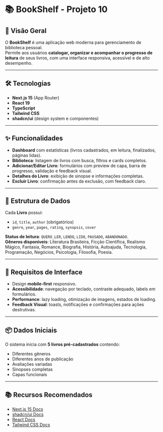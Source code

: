 # 📚 BookShelf - Projeto 10

## 🚀 Visão Geral
O **BookShelf** é uma aplicação web moderna para gerenciamento de biblioteca pessoal.  
Permite aos usuários **catalogar, organizar e acompanhar o progresso de leitura** de seus livros, com uma interface responsiva, acessível e de alto desempenho.

---

## 🛠️ Tecnologias
- **Next.js 15** (App Router)  
- **React 19**  
- **TypeScript**  
- **Tailwind CSS**  
- **shadcn/ui** (design system e componentes)  

---

## ✨ Funcionalidades
- **Dashboard** com estatísticas (livros cadastrados, em leitura, finalizados, páginas lidas).  
- **Biblioteca**: listagem de livros com busca, filtros e cards completos.  
- **Adicionar/Editar Livro**: formulários com preview de capa, barra de progresso, validação e feedback visual.  
- **Detalhes do Livro**: exibição de sinopse e informações completas.  
- **Excluir Livro**: confirmação antes da exclusão, com feedback claro.  

---

## 📖 Estrutura de Dados
Cada **Livro** possui:  
- `id`, `title`, `author` (obrigatórios)  
- `genre`, `year`, `pages`, `rating`, `synopsis`, `cover`  

**Status de leitura**: `QUERO_LER`, `LENDO`, `LIDO`, `PAUSADO`, `ABANDONADO`.  
**Gêneros disponíveis**: Literatura Brasileira, Ficção Científica, Realismo Mágico, Fantasia, Romance, Biografia, História, Autoajuda, Tecnologia, Programação, Negócios, Psicologia, Filosofia, Poesia.  

---

## 🎨 Requisitos de Interface
- Design **mobile-first** responsivo.  
- **Acessibilidade**: navegação por teclado, contraste adequado, labels em formulários.  
- **Performance**: lazy loading, otimização de imagens, estados de loading.  
- **Feedback Visual**: toasts, notificações e confirmações para ações destrutivas.  

---

## 📦 Dados Iniciais
O sistema inicia com **5 livros pré-cadastrados** contendo:  
- Diferentes gêneros  
- Diferentes anos de publicação  
- Avaliações variadas  
- Sinopses completas  
- Capas funcionais  

---

## 📚 Recursos Recomendados
- [Next.js 15 Docs](https://nextjs.org/docs)  
- [shadcn/ui Docs](https://ui.shadcn.com)  
- [React Docs](https://react.dev)  
- [Tailwind CSS Docs](https://tailwindcss.com/docs)  
